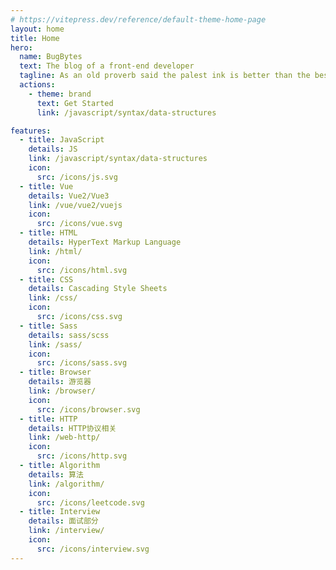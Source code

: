 ```yaml
---
# https://vitepress.dev/reference/default-theme-home-page
layout: home
title: Home
hero:
  name: BugBytes
  text: The blog of a front-end developer
  tagline: As an old proverb said the palest ink is better than the best memory.
  actions:
    - theme: brand
      text: Get Started
      link: /javascript/syntax/data-structures

features:
  - title: JavaScript
    details: JS
    link: /javascript/syntax/data-structures
    icon:
      src: /icons/js.svg
  - title: Vue
    details: Vue2/Vue3
    link: /vue/vue2/vuejs
    icon:
      src: /icons/vue.svg
  - title: HTML
    details: HyperText Markup Language
    link: /html/
    icon:
      src: /icons/html.svg
  - title: CSS
    details: Cascading Style Sheets
    link: /css/
    icon:
      src: /icons/css.svg
  - title: Sass
    details: sass/scss
    link: /sass/
    icon:
      src: /icons/sass.svg
  - title: Browser
    details: 游览器
    link: /browser/
    icon:
      src: /icons/browser.svg
  - title: HTTP
    details: HTTP协议相关
    link: /web-http/
    icon:
      src: /icons/http.svg
  - title: Algorithm
    details: 算法
    link: /algorithm/
    icon:
      src: /icons/leetcode.svg
  - title: Interview
    details: 面试部分
    link: /interview/
    icon:
      src: /icons/interview.svg
---
```

